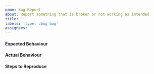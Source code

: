 ```yaml
---
name: Bug Report
about: Report something that is broken or not working as intended
title: ''
labels: 'type: :bug bug'
assignees: ''
---
```


#### Expected Behaviour

#### Actual Behaviour

#### Steps to Reproduce
